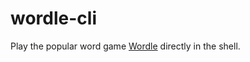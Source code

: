 # wordle-cli
Play the popular word game [Wordle](https://www.powerlanguage.co.uk/wordle/)
directly in the shell.
